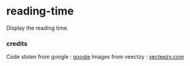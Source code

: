 # reading-time
Display the reading time.
### credits
Code stolen from google : [google](https://developer.chrome.com/docs/extensions/mv3/getstarted/tut-reading-time/)
Images from veectzy : [vecteezy.com](https://static.vecteezy.com/system/resources/previews/009/384/332/original/old-vintage-book-clipart-design-illustration-free-png.png)
